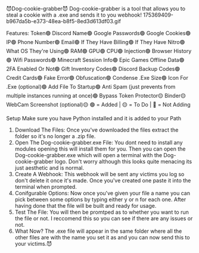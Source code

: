 😈Dog-cookie-grabber😈
Dog-cookie-grabber is a tool that allows you to steal a cookie with a .exe and sends it to you webhook!
175369409-b967da5b-e373-48ea-b8f5-8ed3d613df03.gif

Features:
Token🟢
Discord Name🟢
Google Passwords🟢
Google Cookies🟢
IP🟢
Phone Number🟢
Email🟢
If They Have Billing🟢
If They Have Nitro🟢
What OS They're Using🟢
RAM🟢
GPU🟢
CPU🟢
Injection🟢
Browser History🟢
Wifi Passwords🟢
Minecraft Session Info🟢
Epic Games Offline Data🟢
2FA Enabled Or Not🟢
Gift Inventory Codes🟢
Discord Backup Codes🟢
Credit Cards🟢
Fake Error🟢
Obfuscation🟢
Condense .Exe Size🟢
Icon For .Exe (optional)🟢
Add File To Startup🟢
Anti Spam (just prevents from multiple instances running at once)🟢
Bypass Token Protector🟡
Binder🟡
WebCam Screenshot (optional)🟡
🟢 = Added | 🟡 = To Do | 🔴 = Not Adding

Setup
Make sure you have Python installed and it is added to your Path

1. Download The Files:
Once you've downloaded the files extract the folder so it's no longer a .zip file.
2. Open The Dog-cookie-grabber.exe File:
You dont need to install any modules opening this will install them for you. Then you can open the Dog-cookie-grabber.exe which will
open a terminal with the Dog-cookie-grabber logo. Don't worry although this looks quite menacing its just aesthetic and is normal.
3. Create A Webhook:
This webhook will be sent any victims you log so don't delete it once it's made. Once you've created one paste it
into the terminal when prompted.
4. Conifgurable Options:
Now once you've given your file a name you can pick between some options by typing either y or n for each one. After
having done that the file will be built and ready for usage.
5. Test The File:
You will then be promtped as to whether you want to run the file or not. I reccomend this so you
can see if there are any issues or not.
6. What Now?
The .exe file will appear in the same folder where all the other files are with the name you set it as and you can now send
this to your victims.😈
